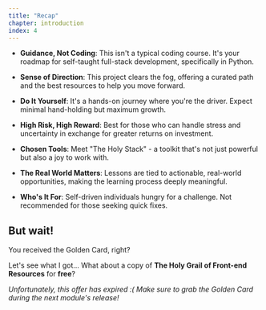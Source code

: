 ```yaml
---
title: "Recap"
chapter: introduction
index: 4
---
```


- **Guidance, Not Coding**: This isn't a typical coding course. It's your roadmap for self-taught full-stack development, specifically in Python.
  
- **Sense of Direction**: This project clears the fog, offering a curated path and the best resources to help you move forward.

- **Do It Yourself**: It's a hands-on journey where you're the driver. Expect minimal hand-holding but maximum growth.

- **High Risk, High Reward**: Best for those who can handle stress and uncertainty in exchange for greater returns on investment.

- **Chosen Tools**: Meet "The Holy Stack" - a toolkit that's not just powerful but also a joy to work with.

- **The Real World Matters**: Lessons are tied to actionable, real-world opportunities, making the learning process deeply meaningful.

- **Who's It For**: Self-driven individuals hungry for a challenge. Not recommended for those seeking quick fixes.


## But wait!
You received the Golden Card, right?

Let's see what I got... What about a copy of **The Holy Grail of Front-end Resources** for **free**?

*Unfortunately, this offer has expired :( Make sure to grab the Golden Card during the next module's release!*